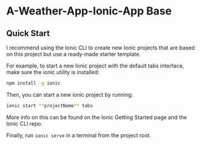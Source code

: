 # A-Weather-App-Ionic-App Base

## Quick Start

I recommend using the Ionic CLI to create new Ionic projects that are based on this project but use a ready-made starter template.

For example, to start a new Ionic project with the default tabs interface, make sure the ionic utility is installed:

```bash
npm install -g ionic
```

Then, you can start a new ionic project by running:

```bash
ionic start **projectName** tabs
```
More info on this can be found on the Ionic Getting Started page and the Ionic CLI repo.

Finally, run `ionic serve` in a terminal from the project root.
